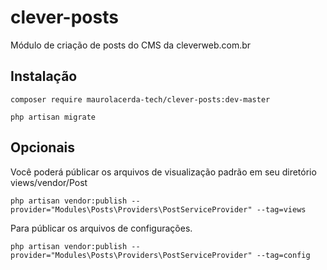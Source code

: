 # clever-posts
Módulo de criação de posts do CMS da cleverweb.com.br

## Instalação
```
composer require maurolacerda-tech/clever-posts:dev-master
```
```
php artisan migrate
```

## Opcionais
Você poderá públicar os arquivos de visualização padrão em seu diretório views/vendor/Post

```
php artisan vendor:publish --provider="Modules\Posts\Providers\PostServiceProvider" --tag=views
```


Para públicar os arquivos de configurações.

```
php artisan vendor:publish --provider="Modules\Posts\Providers\PostServiceProvider" --tag=config
```

